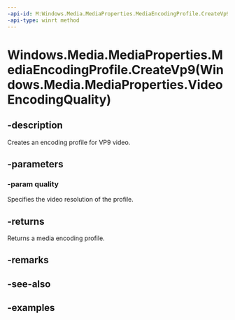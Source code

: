 ```yaml
---
-api-id: M:Windows.Media.MediaProperties.MediaEncodingProfile.CreateVp9(Windows.Media.MediaProperties.VideoEncodingQuality)
-api-type: winrt method
---
```


# Windows.Media.MediaProperties.MediaEncodingProfile.CreateVp9(Windows.Media.MediaProperties.VideoEncodingQuality)

<!--
public static Windows.Media.MediaProperties.MediaEncodingProfile CreateVp9 (Windows.Media.MediaProperties.VideoEncodingQuality quality);
-->


## -description

Creates an encoding profile for VP9 video.

## -parameters

### -param quality

Specifies the video resolution of the profile.

## -returns

Returns a media encoding profile.

## -remarks

## -see-also

## -examples


